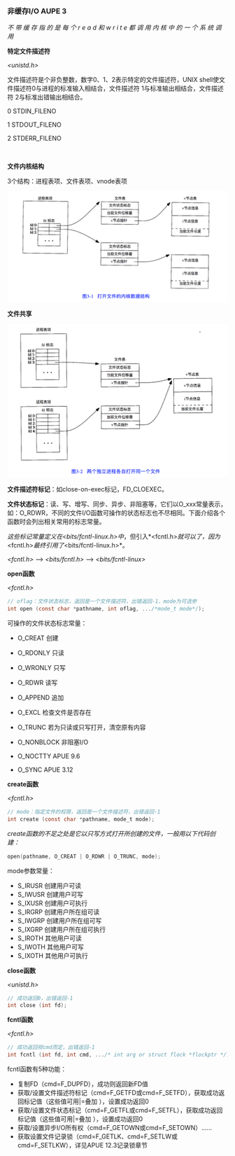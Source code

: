 ### 非缓存I/O AUPE 3 

*不 带 缓 存 指 的 是 每 个 r e a d 和 w r i t e 都 调 用 内 核 中 的 一 个 系 统 调 用*	

**特定文件描述符** 

*\<unistd.h\>* 

文件描述符是个非负整数，数字0、1、2表示特定的文件描述符，UNIX shell使文件描述符0与进程的标准输入相结合，文件描述符 1与标准输出相结合，文件描述符 2与标准出错输出相结合。

0	STDIN_FILENO

1	STDOUT_FILENO

2	STDERR_FILENO

​									

**文件内核结构** 

3个结构：进程表项、文件表项、vnode表项

![](https://github.com/wenguang/startup/blob/master/imgs/file-kernel-struct.png?raw=true)



**文件共享** 

![](https://github.com/wenguang/startup/blob/master/imgs/file-shared-struct.png?raw=true)



**文件描述符标记**：如close-on-exec标记，FD_CLOEXEC。

**文件状态标记**：读、写、增写、同步、异步、非阻塞等，它们以O_xxx常量表示，如：O_RDWR，不同的文件I/O函数可操作的状态标志也不尽相同。下面介绍各个函数时会列出相关常用的标志常量。

**这些标记常量定义在*\<bits/fcntl-linux.h>*中**，但引入*\<fcntl.h\>*就可以了，因为*\<fcntl.h\>*最终引用了*\<bits/fcntl-linux.h\>*。

*\<fcntl.h\>* —> *\<bits/fcntl.h\>* —> *\<bits/fcntl-linux\>* 



**open函数** 

*\<fcntl.h\>* 

```c
// oflag：文件状态标志，返回是一个文件描述符，出错返回-1，mode为可选参
int open (const char *pathname, int oflag, .../*mode_t mode*/);
```

可操作的文件状态标志常量：

* O_CREAT                创建


* O_RDONLY  		只读
* O_WRONLY           只写
* O_RDWR                读写
* O_APPEND            追加
* O_EXCL                  检查文件是否存在
* O_TRUNC              若为只读或只写打开，清空原有内容
* O_NONBLOCK      非阻塞I/O
* O_NOCTTY            APUE 9.6
* O_SYNC                 APUE 3.12



**create函数** 

*\<fcntl.h\>* 

```c
// mode：指定文件的权限，返回是一个文件描述符，出错返回-1
int create (const char *pathname, mode_t mode);
```

*create函数的不足之处是它以只写方式打开所创建的文件，一般用以下代码创建：*

```c
open(pathname, O_CREAT | O_RDWR | O_TRUNC, mode);
```

mode参数常量：

* S_IRUSR       创建用户可读
* S_IWUSR      创建用户可写
* S_IXUSR        创建用户可执行
* S_IRGRP        创建用户所在组可读
* S_IWGRP       创建用户所在组可写
* S_IXGRP        创建用户所在组可执行
* S_IROTH        其他用户可读
* S_IWOTH       其他用户可写
* S_IXOTH        其他用户可执行



**close函数** 

*\<unistd.h\>* 

```c
// 成功返回0，出错返回-1
int close (int fd);
```





**fcntl函数** 

*\<fcntl.h\>* 

```c
// 成功返回视cmd而定，出错返回-1
int fcntl (int fd, int cmd, .../* int arg or struct flock *flockptr */);
```

fcntl函数有5种功能：

* 复制FD（cmd=F_DUPFD），成功则返回新FD值
* 获取/设置文件描述符标记（cmd=F_GETFD或cmd=F_SETFD），获取成功返回标记值（这些值可用\|=叠加 ），设置成功返回0
* 获取/设置文件状态标记（cmd=F_GETFL或cmd=F_SETFL），获取成功返回标记值（这些值可用\|=叠加 ），设置成功返回0
* 获取/设置异步I/O所有权（cmd=F_GETOWN或cmd=F_SETOWN）......
* 获取设置文件记录锁（cmd=F_GETLK、cmd=F_SETLW或cmd=F_SETLKW），详见APUE 12.3记录锁章节